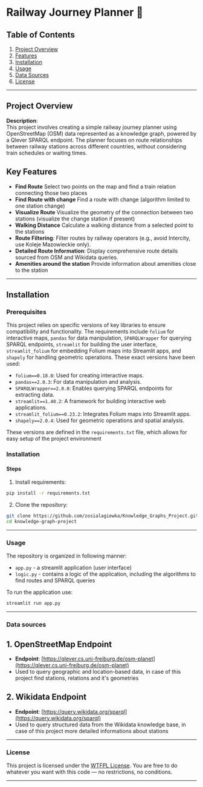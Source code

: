 # **Railway Journey Planner 🚂**

## **Table of Contents**
1. [Project Overview](#project-overview)
2. [Features](#features)
3. [Installation](#installation)
4. [Usage](#usage)
5. [Data Sources](#data-sources)
6. [License](#license)

---

## **Project Overview**

**Description**:  
This project involves creating a simple railway journey planner using OpenStreetMap (OSM) data represented as a knowledge graph, powered by a Qlever SPARQL endpoint. The planner focuses on route relationships between railway stations across different countries, without considering train schedules or waiting times.

## Key Features
- **Find Route** Select two points on the map and find a train relation connecting those two places
- **Find Route with change** Find a route with change (algorithm limited to one station change)
- **Visualize Route** Visualize the geometry of the connection between two stations (visualize the change station if present)
- **Walking Distance** Calculate a walking distance from a selected point to the stations
- **Route Filtering**: Filter routes by railway operators (e.g., avoid Intercity, use Koleje Mazowieckie only).
- **Detailed Route Information**: Display comprehensive route details sourced from OSM and Wikidata queries.
- **Amenities around the station** Provide information about amenities close to the station

---

## **Installation**

### Prerequisites
This project relies on specific versions of key libraries to ensure compatibility and functionality. The requirements include `folium` for interactive maps, `pandas` for data manipulation, `SPARQLWrapper` 
for querying SPARQL endpoints, `streamlit` for building the user interface, `streamlit_folium` for embedding Folium maps into Streamlit apps, 
and `shapely` for handling geometric operations. These exact versions have been used:

- `folium==0.18.0`: Used for creating interactive maps.
- `pandas==2.0.3`: For data manipulation and analysis.
- `SPARQLWrapper==2.0.0`: Enables querying SPARQL endpoints for extracting data.
- `streamlit==1.40.2`: A framework for building interactive web applications.
- `streamlit_folium==0.23.2`: Integrates Folium maps into Streamlit apps.
- `shapely==2.0.4`: Used for geometric operations and spatial analysis.

These versions are defined in the `requirements.txt` file, which allows for easy setup of the project environment


### Installation

#### Steps

1. Install requirements:
```bash
pip install -r requirements.txt
```
2. Clone the repository:
```bash
git clone https://github.com/zosialagiewka/Knowledge_Graphs_Project.git
cd knowledge-graph-project
```

---

### Usage

The repository is organized in following manner:

- `app.py` - a streamlit application (user interface)
- `logic.py` - contains a logic of the application, including the algorithms to find routes and SPARQL queries 

To run the application use:
```bash
streamlit run app.py
```
---

### Data sources

## 1. OpenStreetMap Endpoint

- **Endpoint**: [https://qlever.cs.uni-freiburg.de/osm-planet](https://qlever.cs.uni-freiburg.de/osm-planet)
- Used to query geographic and location-based data, in case of this project find stations, relations and it's geometries

## 2. Wikidata Endpoint

- **Endpoint**: [https://query.wikidata.org/sparql](https://query.wikidata.org/sparql)
- Used to query structured data from the Wikidata knowledge base, in case of this project more detailed informations about stations


---

### License

This project is licensed under the [WTFPL License](http://www.wtfpl.net/). You are free to do whatever you want with this code — no restrictions, no conditions. 

---





